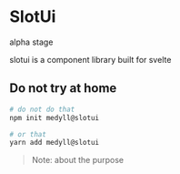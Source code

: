 # SlotUi

alpha stage 

slotui is a  component library built for svelte
## Do not try at home
 
```bash
# do not do that
npm init medyll@slotui

# or that
yarn add medyll@slotui
```

> Note: about the purpose
 